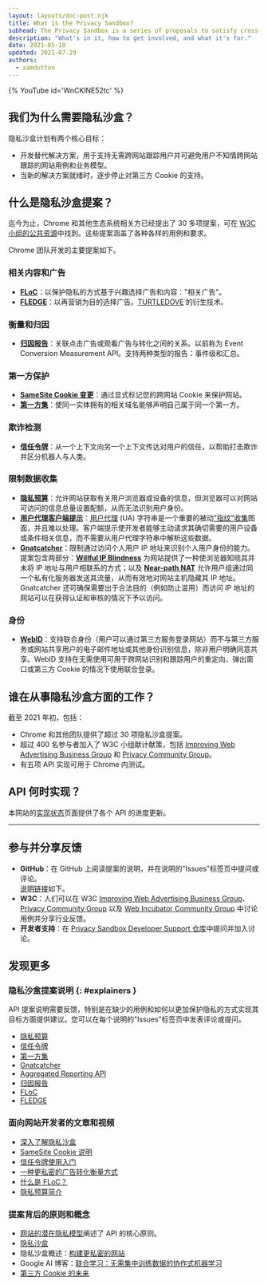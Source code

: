 ```yaml
---
layout: layouts/doc-post.njk
title: What is the Privacy Sandbox?
subhead: The Privacy Sandbox is a series of proposals to satisfy cross-site use cases without third-party cookies or other tracking mechanisms.
description: "What's in it, how to get involved, and what it's for."
date: 2021-05-18
updated: 2021-07-29
authors:
  - samdutton
---
```


{% YouTube id='WnCKlNE52tc' %}

## 我们为什么需要隐私沙盒？

隐私沙盒计划有两个核心目标：

- 开发替代解决方案，用于支持无需跨网站跟踪用户并可避免用户不知情跨网站跟踪的网站用例和业务模型。
- 当新的解决方案就绪时，逐步停止对第三方 Cookie 的支持。

## 什么是隐私沙盒提案？

迄今为止，Chrome 和其他生态系统相关方已经提出了 30 多项提案，可在 [W3C 小组的公共资源](https://github.com/w3c/web-advertising#ideas-and-proposals-links-outside-this-repo)中找到。这些提案涵盖了各种各样的用例和要求。

Chrome 团队开发的主要提案如下。

### 相关内容和广告

- [**FLoC**](/docs/privacy-sandbox/floc)：以保护隐私的方式基于兴趣选择广告和内容："相关广告"。
- [**FLEDGE**](/docs/privacy-sandbox/fledge)：以再营销为目的选择广告。[TURTLEDOVE](https://github.com/WICG/turtledove) 的衍生技术。

### 衡量和归因

- [**归因报告**](/docs/privacy-sandbox/attribution-reporting)：关联点击广告或观看广告与转化之间的关系。以前称为 Event Conversion Measurement API。支持两种类型的报告：事件级和汇总。

### 第一方保护

- [**SameSite Cookie 变更**](https://web.dev/samesite-cookies-explained/)：通过显式标记您的跨网站 Cookie 来保护网站。
- [**第一方集**](/docs/privacy-sandbox/first-party-sets)：使同一实体拥有的相关域名能够声明自己属于同一个第一方。

### 欺诈检测

- [**信任令牌**](/docs/privacy-sandbox/trust-tokens)：从一个上下文向另一个上下文传达对用户的信任，以帮助打击欺诈并区分机器人与人类。

### 限制数据收集

- [**隐私预算**](https://www.youtube.com/watch?v=0STgfjSA6T8)：允许网站获取有关用户浏览器或设备的信息，但浏览器可以对网站可访问的信息总量设置配额，从而无法识别用户身份。
- [**用户代理客户端提示**](https://web.dev/user-agent-client-hints/)：[用户代理](https://developer.mozilla.org/en-US/docs/Web/HTTP/Headers/User-Agent) (UA) 字符串是一个重要的被动["指纹"收集](https://w3c.github.io/fingerprinting-guidance/#passive)图面，并且难以处理。客户端提示使开发者能够主动请求其确切需要的用户设备或条件相关信息，而不需要从用户代理字符串中解析这些数据。
- [**Gnatcatcher**](https://github.com/bslassey/ip-blindness)：限制通过访问个人用户 IP 地址来识别个人用户身份的能力。提案包含两部分：[<strong data-md="">Willful IP Blindness</strong>](https://github.com/bslassey/ip-blindness/blob/master/willful_ip_blindness.md) 为网站提供了一种使浏览器知晓其并未将 IP 地址与用户相联系的方式；以及 [**Near-path NAT**](https://github.com/bslassey/ip-blindness/blob/master/near_path_nat.md) 允许用户组通过同一个私有化服务器发送其流量，从而有效地对网站主机隐藏其 IP 地址。Gnatcatcher 还可确保需要出于合法目的（例如防止滥用）而访问 IP 地址的网站可以在获得认证和审核的情况下予以访问。

### 身份

- [**WebID**](https://github.com/WICG/WebID)：支持联合身份（用户可以通过第三方服务登录网站）而不与第三方服务或网站共享用户的电子邮件地址或其他身份识别信息，除非用户明确同意共享。WebID 支持在无需使用可用于跨网站识别和跟踪用户的重定向、弹出窗口或第三方 Cookie 的情况下使用联合登录。

## 谁在从事隐私沙盒方面的工作？

截至 2021 年初，包括：

- Chrome 和其他团队提供了超过 30 项隐私沙盒提案。
- 超过 400 名参与者加入了 W3C 小组献计献策，包括 [Improving Web Advertising Business Group](https://www.w3.org/community/web-adv/participants) 和 [Privacy Community Group](https://www.w3.org/community/privacycg/participants)。
- 有五项 API 实现可用于 Chrome 内测试。

## API 何时实现？

本网站的[实现状态](/docs/privacy-sandbox/status/)页面提供了各个 API 的进度更新。

---

## 参与并分享反馈

- **GitHub**：在 GitHub 上阅读提案的说明，并在说明的"Issues"标签页中提问或评论。<br> [说明链接](#explainers)如下。
- **W3C**：人们可以在 W3C [Improving Web Advertising Business Group](https://www.w3.org/community/web-adv/)、[Privacy Community Group](https://www.w3.org/community/privacycg/participants) 以及 [Web Incubator Community Group](https://github.com/WICG) 中讨论用例并分享行业反馈。
- **开发者支持**：在 <a href="https://github.com/GoogleChromeLabs/privacy-sandbox-dev-support">Privacy Sandbox Developer Support 仓库</a>中提问并加入讨论。

## 发现更多

### 隐私沙盒提案说明 {: #explainers }

API 提案说明需要反馈，特别是在缺少的用例和如何以更加保护隐私的方式实现其目标方面提供建议。您可以在每个说明的"Issues"标签页中发表评论或提问。

- [隐私预算](https://github.com/bslassey/privacy-budget)
- [信任令牌](https://github.com/dvorak42/trust-token-api)
- [第一方集](https://github.com/privacycg/first-party-sets)
- [Gnatcatcher](https://github.com/bslassey/ip-blindness)
- [Aggregated Reporting API](https://github.com/csharrison/aggregate-reporting-api)
- [归因报告](https://github.com/csharrison/conversion-measurement-api)
- [FLoC](https://github.com/jkarlin/floc)
- [FLEDGE](https://github.com/michaelkleber/turtledove)

### 面向网站开发者的文章和视频

- [深入了解隐私沙盒](https://web.dev/digging-into-the-privacy-sandbox)
- [SameSite Cookie 说明](https://web.dev/samesite-cookies-explained/)
- [信任令牌使用入门](https://web.dev/trust-tokens)
- [一种更私密的广告转化衡量方式](https://web.dev/conversion-measurement/)
- [什么是 FLoC？](https://web.dev/floc/)
- [隐私预算简介](https://www.youtube.com/watch?v=0STgfjSA6T8)

### 提案背后的原则和概念

- [网站的潜在隐私模型](https://github.com/michaelkleber/privacy-model)阐述了 API 的核心原则。
- [隐私沙盒](https://www.chromium.org/Home/chromium-privacy/privacy-sandbox)
- 隐私沙盒概述：[构建更私密的网站](https://www.blog.google/products/chrome/building-a-more-private-web/)
- Google AI 博客：[联合学习：无需集中训练数据的协作式机器学习](https://ai.googleblog.com/2017/04/federated-learning-collaborative.html)
- [第三方 Cookie 的未来](https://blog.chromium.org/2019/10/developers-get-ready-for-new.html)

